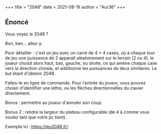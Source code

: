 +++
title = "2048"
date = 2021-08-16
author = "Aur36"
+++

## Énoncé

Vous voyez le 2048 ?

Bon, ben... allez-y.

Pour détailler : c'est un jeu avec un carré de 4 × 4 cases, où à chaque tour de
jeu une puissance de 2 apparaît aléatoirement sur le terrain (2 ou 4), le joueur
choisit alors haut, bas, gauche, ou droite, ce qui amène chaque case vers la
direction choisie, et additionne les puissances de deux similaires. Le but étant
d'obtenir 2048.

Faites-le en ligne de commande. Pour l'entrée du joueur, vous pouvez choisir
d'identifier une lettre, ou les flèches directionnelles du clavier directement.

Bonus : permettre au joueur d'annuler son coup.

Bonus 2 : rendre la largeur du plateau configurable (de 4 à comme vous voulez
tant que votre pc tient).

Exemple ici : <https://jeu2048.fr/>.
